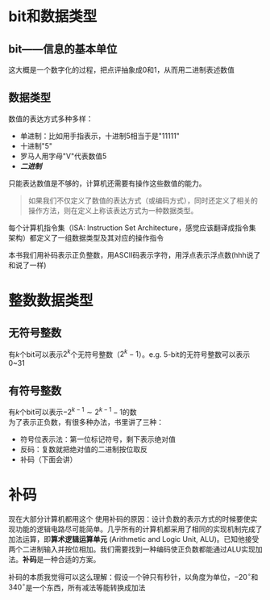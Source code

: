 # bit和数据类型
## bit——信息的基本单位
这大概是一个数字化的过程，把点评抽象成0和1，从而用二进制表述数值  
## 数据类型
数值的表达方式多种多样：  
- 单进制：比如用手指表示，十进制5相当于是"11111"  
- 十进制"5"  
- 罗马人用字母"V"代表数值5  
- ***二进制***  

只能表达数值是不够的，计算机还需要有操作这些数值的能力。  
> 如果我们不仅定义了数值的表达方式（或编码方式），同时还定义了相关的操作方法，则在定义上称该表达方式为一种数据类型。  

每个计算机指令集（ISA: Instruction Set Architecture，感觉应该翻译成指令集架构）都定义了一组数据类型及其对应的操作指令  

本书我们用补码表示正负整数，用ASCII码表示字符，用浮点表示浮点数(hhh说了和说了一样)  

# 整数数据类型
## 无符号整数
有$k$个bit可以表示$2^{k}$个无符号整数（$2^{k}-1$）。e.g. 5-bit的无符号整数可以表示0~31  
## 有符号整数
有$k$个bit可以表示$-2^{k-1}\sim2^{k-1}-1$的数  
为了表示正负数，有很多种办法，书里讲了三种：  
- 符号位表示法：第一位标记符号，剩下表示绝对值  
- 反码：复数就把绝对值的二进制按位取反  
- 补码（下面会讲）  

# 补码
现在大部分计算机都用这个
使用补码的原因：设计负数的表示方式的时候要使实现功能的逻辑电路尽可能简单。几乎所有的计算机都采用了相同的实现机制完成了加法运算，即**算术逻辑运算单元** (Arithmetic and Logic Unit, ALU)。已知他接受两个二进制输入并按位相加。我们需要找到一种编码使正负数都能通过ALU实现加法。**补码**是一种合适的方案。  

补码的本质我觉得可以这么理解：假设一个钟只有秒针，以角度为单位，$-20^{\circ}$和$340^{\circ}$是一个东西，所有减法等能转换成加法  